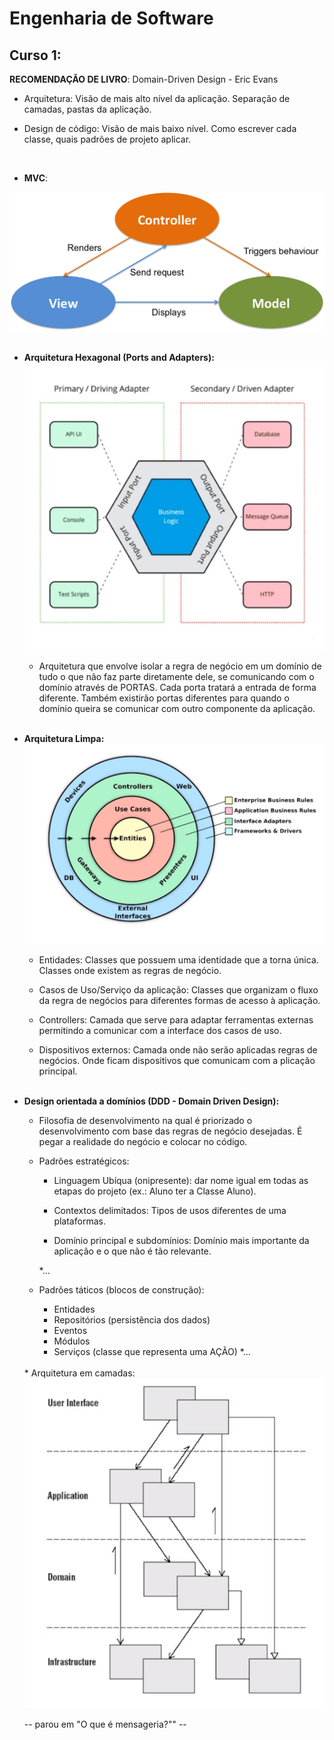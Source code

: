 <h1>Engenharia de Software</h1>

<h2>Curso 1:</h2>

**RECOMENDAÇÃO DE LIVRO**: Domain-Driven Design - Eric Evans

* Arquitetura: Visão de mais alto nível da aplicação. Separação de camadas, pastas da aplicação.

* Design de código: Visão de mais baixo nível. Como escrever cada classe, quais padrões de projeto aplicar.
<br>

* **MVC**:
<img src="mvc_padrao.png">
<br><br>

* **Arquitetura Hexagonal (Ports and Adapters):**
    <img src="hexagonal_arquitetura.png">

    * Arquitetura que envolve isolar a regra de negócio em um domínio de tudo o que não faz parte diretamente dele, se comunicando com o domínio através de PORTAS. Cada porta tratará a entrada de forma diferente. Também existirão portas diferentes para quando o domínio queira se comunicar com outro componente da aplicação.
<br><br>

* **Arquitetura Limpa:**
    <img src="clean_arquitetura.png">
    
    * Entidades: Classes que possuem uma identidade que a torna única. Classes onde existem as regras de negócio.

    * Casos de Uso/Serviço da aplicação: Classes que organizam o fluxo da regra de negócios para diferentes formas de acesso à aplicação.

    * Controllers: Camada que serve para adaptar ferramentas externas permitindo a comunicar com a interface dos casos de uso.

    * Dispositivos externos: Camada onde não serão aplicadas regras de negócios. Onde ficam dispositivos que comunicam com a plicação principal.
<br><br>

* **Design orientada a domínios (DDD - Domain Driven Design):**

    * Filosofia de desenvolvimento na qual é priorizado o desenvolvimento com base das regras de negócio desejadas. É pegar a realidade do negócio e colocar no código.

    * Padrões estratégicos: 
        * Linguagem Ubíqua (onipresente): dar nome igual em todas as etapas do projeto (ex.: Aluno ter a Classe Aluno).

        * Contextos delimitados: Tipos de usos diferentes de uma plataformas.

        * Domínio principal e subdomínios: Domínio mais importante da aplicação e o que não é tão relevante.

        *...

    * Padrões táticos (blocos de construção):
        * Entidades
        * Repositórios (persistência dos dados)
        * Eventos
        * Módulos
        * Serviços (classe que representa uma AÇÃO)
        *...
    <br>
    * Arquitetura em camadas:
    <img src="camadas_arquitetura.png">

    -- parou em "O que é mensageria?"" --
    